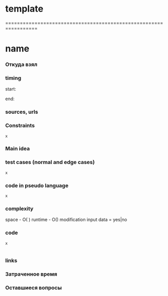# template

=================================================================
# name
### Откуда взял
### timing
start:

end:

### sources, urls

### Constraints
```
x
```

### Main idea

### test cases (normal and edge cases)
```
x
```

### code in pseudo language

```
x
```

### complexity

space - O( )
runtime - O()
modification input data = yes|no

### code

```python
x
```


```go

```

### links
### Затраченное время
### Оставшиеся вопросы
